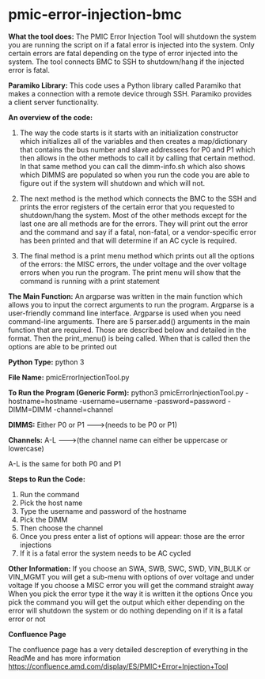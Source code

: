 # pmic-error-injection-bmc

**What the tool does:**
The PMIC Error Injection Tool will shutdown the system you are running the script on if a fatal error is injected into the system. Only certain errors are fatal depending on the type of error injected into the system. The tool connects BMC to SSH to shutdown/hang if the injected error is fatal.

**Paramiko Library:**
This code uses a Python library called Paramiko that makes a connection with a remote device through SSH. Paramiko provides a client server functionality.

**An overview of the code:**
1. The way the code starts is it starts with an initialization constructor which initializes all of the variables and then creates a map/dictionary that contains the bus number and slave addressees for P0 and P1 which then allows in the other methods to call it by calling that certain method. In that same method you can call the dimm-info.sh which also shows which DIMMS are populated so when you run the code you are able to figure out if the system will shutdown and which will not.

2. The next method is the method which connects the BMC to the SSH and prints the error registers of the certain error that you requested to shutdown/hang the system. 
 Most of the other methods except for the last one are all methods are for the errors. They will print out the error and the command and say if a fatal, non-fatal, or a vendor-specific error has been printed and that will determine if an AC cycle is required.

3. The final method is a print menu method which prints out all the options of the errors: the MISC errors, the under voltage and the over voltage errors when you run the program. The print menu will show that the command is running with a print statement

**The Main Function:**
An argparse was written in the main function which allows you to input the correct arguments to run the program. Argparse is a user-friendly command line interface. Argparse is used when you need command-line arguments. There are 5 parser.add() arguments in the main function that are required. Those are described below and detailed in the format. Then the print_menu() is being called. When that is called then the options are able to be printed out

**Python Type:**
python 3

**File Name:**
pmicErrorInjectionTool.py

**To Run the Program (Generic Form):**
python3 pmicErrorInjectionTool.py -hostname=hostname -username=username -password=password -DIMM=DIMM -channel=channel

**DIMMS:**
Either P0 or P1 --->(needs to be P0 or P1)

**Channels:**
A-L --->(the channel name can either be uppercase or lowercase)

A-L is the same for both P0 and P1

**Steps to Run the Code:**
1. Run the command
2. Pick the host name 
3. Type the username and password of the hostname
4. Pick the DIMM
5. Then choose the channel
6. Once you press enter a list of options will appear: those are the error injections 
7. If it is a fatal error the system needs to be AC cycled

**Other Information:**
If you choose an SWA, SWB, SWC, SWD, VIN_BULK or VIN_MGMT you will get a sub-menu with options of over voltage and under voltage
If you choose a MISC error you will get the command straight away
When you pick the error type it the way it is written it the options
Once you pick the command you will get the output which either depending on the error will shutdown the system or do nothing depending on if it is a fatal error or not

**Confluence Page**

The confluence page has a very detailed descreption of everything in the ReadMe and has more information
https://confluence.amd.com/display/ES/PMIC+Error+Injection+Tool
